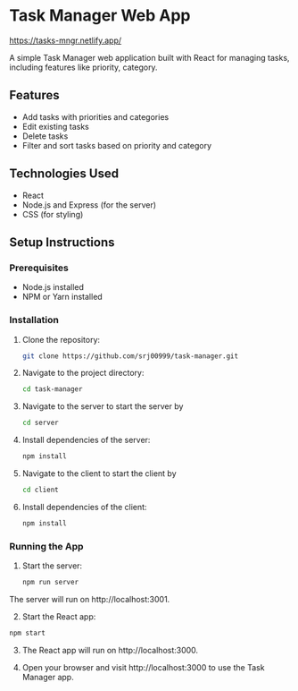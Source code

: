 # Task Manager Web App
https://tasks-mngr.netlify.app/

A simple Task Manager web application built with React for managing tasks, including features like priority, category.

## Features

- Add tasks with priorities and categories
- Edit existing tasks
- Delete tasks
- Filter and sort tasks based on priority and category

## Technologies Used

- React
- Node.js and Express (for the server)
- CSS (for styling)

## Setup Instructions

### Prerequisites

- Node.js installed
- NPM or Yarn installed

### Installation

1. Clone the repository:

   ```bash
   git clone https://github.com/srj00999/task-manager.git
   ```

2. Navigate to the project directory:

   ```bash
   cd task-manager
   ```

3. Navigate to the server to start the server by 


   ```bash
   cd server
   ```


4. Install dependencies of the server:

   ```bash
   npm install
   ```

3. Navigate to the client to start the client by 


   ```bash
   cd client
   ```


4. Install dependencies of the client:

   ```bash
   npm install
   ```

### Running the App

1. Start the server:

    ```bash
    npm run server
    ```

The server will run on http://localhost:3001.

2. Start the React app:

```bash
npm start
```

3. The React app will run on http://localhost:3000.

4. Open your browser and visit http://localhost:3000 to use the Task Manager app.
